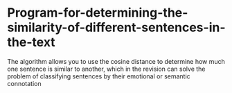 # Program-for-determining-the-similarity-of-different-sentences-in-the-text
The algorithm allows you to use the cosine distance to determine how much one sentence is similar to another, which in the revision can solve the problem of classifying sentences by their emotional or semantic connotation
